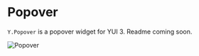 Popover
=======

`Y.Popover` is a popover widget for YUI 3. Readme coming soon.

![Popover](http://f.cl.ly/items/250C0S3z0n3Y3Y2c1G41/Screen%20Shot%202013-03-27%20at%201.01.19%20AM.png)
